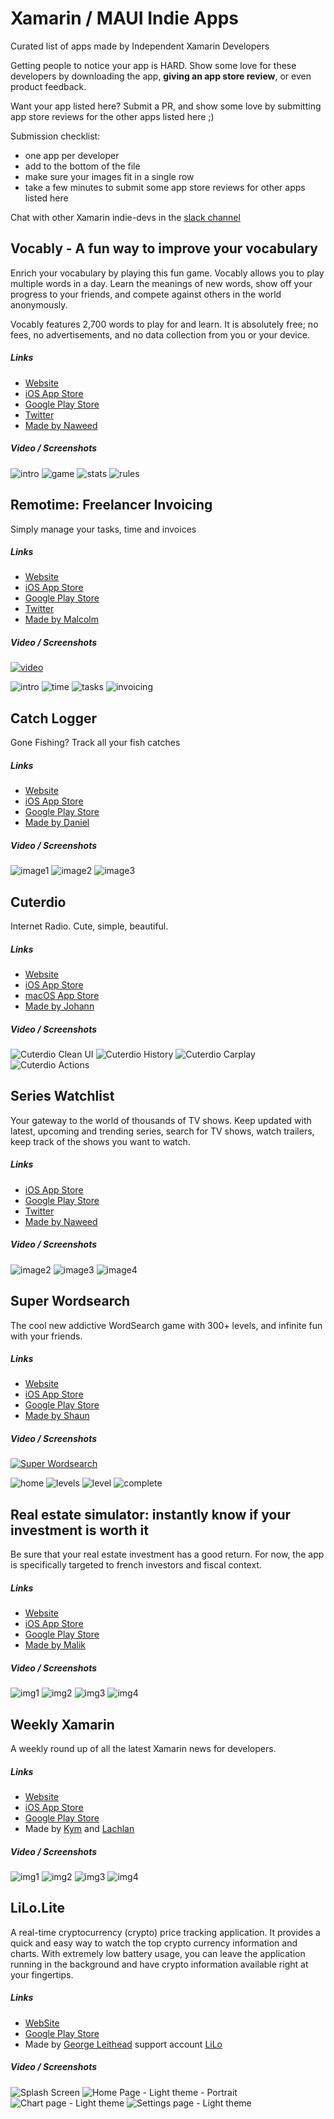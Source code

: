 # Xamarin / MAUI Indie Apps
Curated list of apps made by Independent Xamarin Developers

Getting people to notice your app is HARD. Show some love for these developers by downloading the app, **giving an app store review**, or even product feedback.

Want your app listed here? Submit a PR, and show some love by submitting app store reviews for the other apps listed here ;)

Submission checklist:
- one app per developer
- add to the bottom of the file
- make sure your images fit in a single row
- take a few minutes to submit some app store reviews for other apps listed here

Chat with other Xamarin indie-devs in the [slack channel](https://xamarinchat.slack.com/archives/C02C88N50KU)



## Vocably - A fun way to improve your vocabulary
Enrich your vocabulary by playing this fun game. Vocably allows you to play multiple words in a day. Learn the meanings of new words, show off your progress to your friends, and compete against others in the world anonymously.

Vocably features 2,700 words to play for and learn. It is absolutely free; no fees, no advertisements, and no data collection from you or your device.

##### Links
- [Website](https://vocably-game.com/) 
- [iOS App Store](https://apps.apple.com/us/app/vocably/id1605208532)
- [Google Play Store](https://play.google.com/store/apps/details?id=com.xgeno.wordly) 
- [Twitter](https://twitter.com/xgeno)
- [Made by Naweed](http://blogs.xgenoapps.com/)

##### Video / Screenshots

![intro](https://is4-ssl.mzstatic.com/image/thumb/PurpleSource116/v4/f5/a1/d7/f5a1d75f-afdb-1d21-a292-7e34efb0bca2/9448c563-267f-486c-ba6b-88804eda0260_screenshot1.jpeg/180x0w.jpg)  ![game](https://is3-ssl.mzstatic.com/image/thumb/PurpleSource116/v4/10/9c/0a/109c0a66-a534-6152-2fbb-bfae9ee17be1/bbe3b674-0aba-4cc8-a552-fc2cac3da2fc_screenshot2.jpeg/180x0w.jpg)  ![stats](https://is5-ssl.mzstatic.com/image/thumb/PurpleSource126/v4/c3/5d/2d/c35d2d63-38ca-3ae9-a8f0-0a553a54cba5/11bd8450-b8fc-4814-bbe8-5aae2c9e39fc_screenshot4.jpeg/180x0w.jpg)  ![rules](https://is5-ssl.mzstatic.com/image/thumb/PurpleSource126/v4/5b/c9/0e/5bc90e60-a0b4-c903-98ba-e34e15e92110/cfa250b8-29ce-483a-a7e7-545ae947d75e_screenshot5.jpeg/180x0w.jpg)

## Remotime: Freelancer Invoicing
Simply manage your tasks, time and invoices

##### Links
- [Website](http://remotime.net/)
- [iOS App Store](https://apps.apple.com/us/app/remotime-freelancer-invoicing/id1488388503?ls=1)
- [Google Play Store](https://play.google.com/store/apps/details?id=com.wibcilabs.remotime) 
- [Twitter](https://twitter.com/remotimeapp)
- [Made by Malcolm](https://twitter.com/InquisitorJax)

##### Video / Screenshots
[![video](https://img.youtube.com/vi/c_VCE8bbwLw/0.jpg)](https://www.youtube.com/watch?v=c_VCE8bbwLw "Remotime")

![intro](https://play-lh.googleusercontent.com/mZ70g2UqIiXYwZLHzkpE-ZLiKB2a7-ObcCowPYMSU_RbreTbTBk_rrnt9ctl-Tj9NII=w720-h310-rw)
![time](https://play-lh.googleusercontent.com/WMVVD_9qVfwAnVQCJ-Tn_5r2q0HZByecfPCnoZh593eVE30S6fqU10SaUlM41rah7JlN=w720-h310-rw)
![tasks](https://play-lh.googleusercontent.com/7NT7I3hX_wWl9zqPFV-1arKqA499cm1qPM8s-UEBAF9vVU3mZ4PzG5scRUIsrnr1MCo=w720-h310-rw)
![invoicing](https://play-lh.googleusercontent.com/au7tSbJmnYf8Sp9wlZeCF4DUq34Cd70MEjkvB-9XeLjVEh8BpH5zOs4EBqviqWb2RA=w720-h310-rw)

## Catch Logger
Gone Fishing? Track all your fish catches

##### Links
- [Website](https://www.catchlogger.app/)
- [iOS App Store](https://apps.apple.com/us/app/catch-logger/id1526736775?itsct=apps_box_badge&itscg=30200)
- [Google Play Store](https://play.google.com/store/apps/details?id=se.hindrikes.catchlog&pcampaignid=pcampaignidMKT-Other-global-all-co-prtnr-py-PartBadge-Mar2515-1) 
- [Made by Daniel](https://twitter.com/hindrikes)

##### Video / Screenshots

![image1](https://play-lh.googleusercontent.com/7yPLTq9tpfgWz-rhlahuCU_kD5dSin-HQcCZouyr_ZmsF6K3AJYOYLeZjr5OjgvD1l0=w720-h310-rw) ![image2](https://play-lh.googleusercontent.com/4itRKe26_EEdNB_G7XAwjdGJWWUi2sG6YybFn4nudDs4QApEgtMFw08cm6dqP3tnU4A=w720-h310-rw) ![image3](https://play-lh.googleusercontent.com/A8N7HFkAAmoY4DeKhkR94snjKoGQGDlwJ_HJpLizYrIfmvrz7fzAg3rN_veZj8LU3oA=w720-h310-rw) 

## Cuterdio

Internet Radio. Cute, simple, beautiful.

##### Links

- [Website](https://cuterdio.com)
- [iOS App Store](https://apps.apple.com/app/cuterdio-internet-radio-app/id1489513385)
- [macOS App Store](https://apps.apple.com/app/cuterdio-internet-radio-app/id1489513385)
- [Made by Johann](https://suplanus.de)

##### Video / Screenshots

![Cuterdio Clean UI](Images/Cuterdio/1.png)  ![Cuterdio History](Images/Cuterdio/2.png)  ![Cuterdio Carplay](Images/Cuterdio/3.png)  ![Cuterdio Actions](Images/Cuterdio/4.png)

## Series Watchlist
Your gateway to the world of thousands of TV shows. Keep updated with latest, upcoming and trending series, search for TV shows, watch trailers, keep track of the shows you want to watch.

##### Links
- [iOS App Store](https://apps.apple.com/us/app/series-watchlist/id1314148730)
- [Google Play Store](https://play.google.com/store/apps/details?id=com.xgeno.serieswatchlist) 
- [Twitter](https://twitter.com/xgeno)
- [Made by Naweed](http://blogs.xgenoapps.com/)

##### Video / Screenshots

![image2](https://play-lh.googleusercontent.com/ufs0eJ4PNTLKsqc-qvhs87V2pR-7twFDNSKEK5tH4Bm8ld6ulm3aje-udNBIrzLQdu8=w720-h310-rw)  ![image3](https://play-lh.googleusercontent.com/3pTcoK6nTAE6aj69pUTTfsh7zZq0nTjJZ0n5UhBWfzmlddniCWWZmF_sq14rrqwdkGg=w720-h310-rw)  ![image4](https://play-lh.googleusercontent.com/TdIUmGDU-7q6cFnvMk8GVlzn785poAowIU_YR779sE3390n0An7eSMglQFPeR13SD_U=w720-h310-rw)

## Super Wordsearch

The cool new addictive WordSearch game with 300+ levels, and infinite fun with your friends.

##### Links

- [Website](https://www.superwordsearch.com)
- [iOS App Store](https://apps.apple.com/us/app/super-wordsearch/id1556320007)
- [Google Play Store](https://play.google.com/store/apps/details?id=com.tinysoft.superwordsearch) 
- [Made by Shaun](https://twitter.com/Bijington)

##### Video / Screenshots

[![Super Wordsearch](https://img.youtube.com/vi/Q2mH_R41ltk/0.jpg)](https://www.youtube.com/watch?v=Q2mH_R41ltk)

![home](Images/SuperWordsearch/home.png)
![levels](Images/SuperWordsearch/levels.png)
![level](Images/SuperWordsearch/level.png)
![complete](Images/SuperWordsearch/complete.png)

## Real estate simulator: instantly know if your investment is worth it
Be sure that your real estate investment has a good return. For now, the app is specifically targeted to french investors and fiscal context.

##### Links
- [Website](https://calculs-renta-immo.umso.co/)
- [iOS App Store](https://apps.apple.com/us/app/calculs-rentabilit%C3%A9-locative/id1540486167)
- [Google Play Store](https://play.google.com/store/apps/details?id=com.malikberkane.renta.immo&gl=FR) 
- [Made by Malik](https://twitter.com/malik_berkane)

##### Video / Screenshots

![img1](https://play-lh.googleusercontent.com/0cAcMfbLundFs40ZBBCnrQexCKuwV1Lji8z0EDb3gTOZS7-A3fpcLEKLPWLxPO5fIA=w720-h310-rw)
![img2](https://play-lh.googleusercontent.com/JKm8oh6krFRsW7FdgR3Y1hXFU1GAS7EDYLRYzB7XKW7M48B1MsrmCCfNSiRwJsVdmYpT=w720-h310-rw)
![img3](https://play-lh.googleusercontent.com/1foJy92oaVgAxClaJEywgwH9DXiHBqPd0MgSiiHZaihbw2HGEVnidF1N_b6Ot9or4g=w720-h310-rw)
![img4](https://play-lh.googleusercontent.com/jVNT4UcibAbafgz-HKkQtNdEu-Wnz9bj__GRQpeoYfFycMQpS5PV_HlSdJuy5k3Mg0E=w720-h310-rw)

## Weekly Xamarin
A weekly round up of all the latest Xamarin news for developers. 

##### Links
- [Website](https://weeklyxamarin.github.io/website/)
- [iOS App Store](https://apps.apple.com/us/app/weekly-xamarin/id1563006723)
- [Google Play Store](https://play.google.com/store/apps/details?id=com.weeklyxamarin.mobile) 
- Made by [Kym](https://twitter.com/kphillpotts) and [Lachlan](https://twitter.com/lachlanwgordon)

##### Video / Screenshots

![img1](https://play-lh.googleusercontent.com/B1J_ZjVHUlzz9xlZV7d2tpC2BqFVyo8Pv7ePxbrzLzhdLCIfN7cOH3OXll7y4oycJnM=w720-h310-rw)
![img2](https://play-lh.googleusercontent.com/wiD0NbuAOOl5tZf4cZtVJ88oa6Y_OE1r5-a1ZrDrGYUvJh0RGISiMfLmAUOf-R9eWg=w720-h310-rw)
![img3](https://play-lh.googleusercontent.com/Y5oevl2ZFF21Ck7_ZfFF8lOA-sjl3NmYp0mqOLVuXhAismqb8B98VewSs0rLWI8G2Q=w720-h310-rw)
![img4](https://play-lh.googleusercontent.com/UyMm63-fhV1DmUis04pszveb5cxScXJRv2yH1UD9GWgIbU8-1SqZZDVc8_LD5a92hCM=w720-h310-rw)

## LiLo.Lite
A real-time cryptocurrency (crypto) price tracking application. It provides a quick and easy way to watch the top crypto currency information and charts. With extremely low battery usage, you can leave the application running in the background and have crypto information available right at your fingertips.

##### Links
- [WebSite](https://www.internetwideworld.com/lilolite)
- [Google Play Store](https://play.google.com/store/apps/details?id=com.internetwideworld.lilo.lite&pcampaignid=github)
- Made by [George Leithead](https://twitter.com/GeorgeLeithead) support account [LiLo](https://twitter.com/LiLoMobileApp)

##### Video / Screenshots
![Splash Screen](https://play-lh.googleusercontent.com/UocetXUITtX_x4ebU4ziUH2cCeFfehKBILhKypk43YsCvZWATy87MpEzj-VzHGzR7bS-=w720-h310-rw)
![Home Page - Light theme - Portrait](https://play-lh.googleusercontent.com/gmeMUeQB85kTCdMRs4DbVBH6vKRcD-k5HlA37xLHV_xyXKuZp2mXiSogT-F54pmLePE=w720-h310-rw)
![Chart page - Light theme](https://play-lh.googleusercontent.com/6fKspX1MRmLBIUuR-Sx9LMj30vmJQzPYoKo6lFa9oyvsBtev1f4bo84SpW8d22OVosU=w720-h310-rw)
![Settings page - Light theme](https://play-lh.googleusercontent.com/yokvptXYZkwWGiuw_QoKNpJ7VYBSWeRg_uu29E71BczPRH6FWjYDTGrzPFh7VdbtLA=w720-h310-rw)
